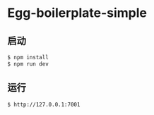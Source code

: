 # Egg-boilerplate-simple

## 启动

```bash
$ npm install
$ npm run dev
```

## 运行
```bash
$ http://127.0.0.1:7001
```